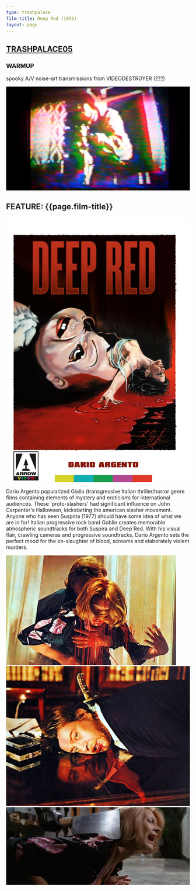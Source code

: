 ```yaml
---
type: trashpalace
film-title: Deep Red (1975)
layout: page
---
```


## [TRASHPALACE05]({{page.url}})

### WARMUP
 spooky A/V noise-art transmissions from VIDEODESTROYER ([???](https://www.youtube.com/channel/UCl8he2MLJ2ufT8QoacGyVSg))

![warmupfilm](/images/trashpalace/TP05-warmup0.png)

## FEATURE: {{page.film-title}}

![poster](/images/trashpalace/TP05-0.jpg)

Dario Argento popularized Giallo (transgressive Italian thriller/horror genre films containing elements of mystery and eroticism) for international audiences. These 'proto-slashers' had significant influence on John Carpenter's Halloween, kickstarting the american slasher movement. Anyone who has seen Suspiria (1977) should have some idea of what we are in for! Italian progressive rock band Goblin creates memorable atmospheric soundtracks for both Suspira and Deep Red. With his visual flair, crawling cameras and progressive soundtracks, Dario Argento sets the perfect mood for the on-slaughter of blood, screams and elaborately violent murders.

![poster](/images/trashpalace/TP05-1.jpg)
![poster](/images/trashpalace/TP05-2.jpg)
![poster](/images/trashpalace/TP05-3.jpg)



